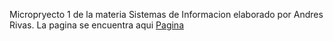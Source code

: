 Micropryecto 1 de la materia Sistemas de Informacion elaborado por Andres Rivas. La pagina se encuentra aqui <a href="https://andresrivasrod.github.io/microproyecto1/" target="_blank">Pagina</a>
